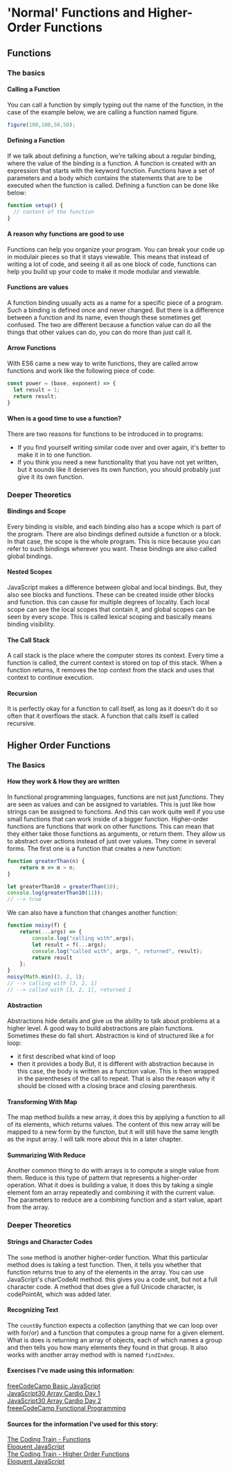 # 'Normal' Functions and Higher-Order Functions

## Functions

### The basics

#### Calling a Function
You can call a function by simply typing out the name of the function, in the case of the example below, we are calling a function named figure.
``` javascript
figure(100,100,50,50);
```

#### Defining a Function
If we talk about defining a function, we're talking about a regular binding, where the value of the binding is a function. 
A function is created with an expression that starts with the keyword function. Functions have a set of parameters and a body which contains the statements that are to be executed when the function is called. 
Defining a function can be done like below:
``` javascript
function setup() {
  // content of the function
}
```

#### A reason why functions are good to use
Functions can help you organize your program. You can break your code up in modulair pieces so that it stays viewable. This means that instead of writing a lot of code, and seeing it all as one block of code, functions can help you build up your code to make it mode modular and viewable.

#### Functions are values
A function binding usually acts as a name for a specific piece of a program. Such a binding is defined once and never changed. But there is a difference between a function and its name, even though these sometimes get confused. 
The two are different because a function value can do all the things that other values can do, you can do more than just call it. 

#### Arrow Functions
With ES6 came a new way to write functions, they are called arrow functions and work like the following piece of code:
``` javascript
const power = (base, exponent) => {
  let result = 1;
  return result;
}
```

#### When is a good time to use a function?
There are two reasons for functions to be introduced in to programs:
* If you find yourself writing similar code over and over again, it's better to make it in to one function.
* If you think you need a new functionality that you have not yet written, but it sounds like it deserves its own function, you should probably just give it its own function.

### Deeper Theoretics

#### Bindings and Scope
Every binding is visible, and each binding also has a scope which is part of the program. There are also bindings defined outside a function or a block. In that case, the scope is the whole program. This is nice because you can refer to such bindings wherever you want. These bindings are also called global bindings.

#### Nested Scopes
JavaScript makes a difference between global and local bindings. But, they also see blocks and functions. These can be created inside other blocks and function. this can cause for multiple degrees of locality. 
Each local scope can see the local scopes that contain it, and global scopes can be seen by every scope. 
This is called lexical scoping and basically means binding visibility.

#### The Call Stack
A call stack is the place where the computer stores its context. Every time a function is called, the current context is stored on top of this stack. When a function returns, it removes the top context from the stack and uses that context to continue execution.

#### Recursion
It is perfectly okay for a function to call itself, as long as it doesn't do it so often that it overflows the stack. A function that calls itself is called recursive.

## Higher Order Functions

### The Basics

#### How they work & How they are written
In functional programming languages, functions are not just _functions_. They are seen as values and can be assigned to variables. This is just like how strings can be assigned to functions. And this can work quite well if you use small functions that can work inside of a bigger function.
Higher-order functions are functions that work on other functions. This can mean that they either take those functions as arguments, or return them. They allow us to abstract over actions instead of just over values. They come in several forms.
The first one is a function that creates a new function:
``` javascript
function greaterThan(n) {
	return m => m > n;
}

let greaterThan10 = greaterThan(10);
console.log(greaterThan10(11));
// --> true
```
We can also have a function that changes another function:
``` javascript
function noisy(f) {
	return(...args) => {
		console.log("calling with",args);
		let result = f(...args);
		console.log("called with", args, ", returned", result);
		return result
	};
}
noisy(Math.min)(3, 2, 1);
// --> calling with [3, 2, 1]
// --> called with [3, 2, 1], returned 1
```

#### Abstraction
Abstractions hide details and give us the ability to talk about problems at a higher level. A good way to build abstractions are plain functions. Sometimes these do fall short. 
Abstraction is kind of structured like a for loop:
* it first described what kind of loop
* then it provides a body
But, it is different with abstraction because in this case, the body is written as a function value. This is then wrapped in the parentheses of the call to repeat. 
That is also the reason why it should be closed with a closing brace and closing parenthesis.

#### Transforming With Map
The map method builds a new array, it does this by applying a function to all of its elements, which returns values.
The content of this new array will be mapped to a new form by the functon, but it will still have the same length as the input array. 
I will talk more about this in a later chapter.

#### Summarizing With Reduce
Another common thing to do with arrays is to compute a single value from them. Reduce is this type of pattern that represents a higher-order operation. What it does is building a value, it does this by taking a single element fom an array repeatedly and combining it with the current value. The parameters to reduce are a combining function and a start value, apart from the array.

### Deeper Theoretics

#### Strings and Character Codes
The `some` method is another higher-order function. What this particular method does is taking a test function. Then, it tells you whether that function returns true to any of the elements in the array. 
You can use JavaScript's charCodeAt method. this gives you a code unit, but not a full character code. A method that does give a full Unicode character, is codePointAt, which was added later.

#### Recognizing Text
The `countBy` function expects a collection (anything that we can loop over with for/or) and a function that computes a group name for a given element. What is does is returning an array of objects, each of which names a group and then tells you how many elements they found in that group. It also works with another array method with is named `findIndex`.

#### Exercises I've made using this information:
[freeCodeCamp Basic JavaScript](https://github.com/IrisvanOllefen/js-bootcamp/blob/master/exercises/exercises-day2/2.1_freeCodeCamp_BasicJS.md)                   
[JavaScript30 Array Cardio Day 1](https://github.com/IrisvanOllefen/js-bootcamp/blob/master/exercises/exercises-day2/2.2_js30_arraycardio.html)                   
[JavaScript30 Array Cardio Day 2](https://github.com/IrisvanOllefen/js-bootcamp/blob/master/exercises/exercises-day2/2.3_js30_arraycardio.html)                   
[freeeCodeCamp Functional Programming](https://github.com/IrisvanOllefen/js-bootcamp/blob/master/exercises/exercises-day2/2.4_freeCodeCamp_FunctionalProgramming.md)     

#### Sources for the information I've used for this story:
[The Coding Train - Functions](https://www.youtube.com/watch?v=wRHAitGzBrg)                   
[Eloquent JavaScript](https://eloquentjavascript.net/03_functions.html)                   
[The Coding Train - Higher Order Functions](https://www.youtube.com/watch?v=H4awPsyugS0)                   
[Eloquent JavaScript](https://eloquentjavascript.net/05_higher_order.html)                   
